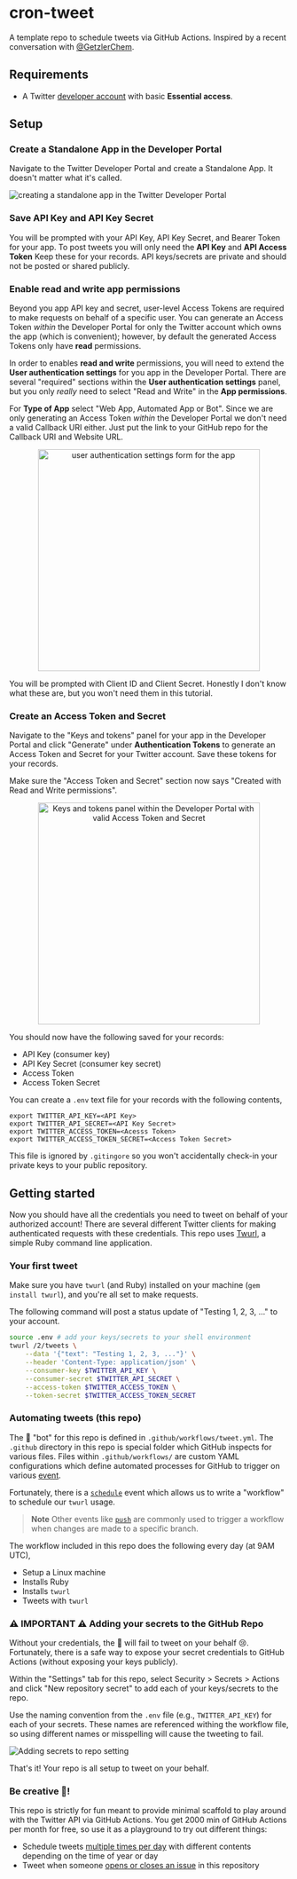 # cron-tweet

A template repo to schedule tweets via GitHub Actions. Inspired by a recent
conversation with [@GetzlerChem](https://twitter.com/GetzlerChem).

## Requirements

- A Twitter
  [developer account](https://developer.twitter.com/en/docs/twitter-api/getting-started/getting-access-to-the-twitter-api)
  with basic **Essential access**.

## Setup

### Create a Standalone App in the Developer Portal

Navigate to the Twitter Developer Portal and create a Standalone App. It doesn't
matter what it's called.

![creating a standalone app in the Twitter Developer Portal](https://user-images.githubusercontent.com/24403730/189489479-d0bc66b1-5c0c-4cc7-bef6-4bbc90fcfd5f.png)

### Save API Key and API Key Secret

You will be prompted with your API Key, API Key Secret, and Bearer Token for
your app. To post tweets you will only need the **API Key** and **API Access
Token** Keep these for your records. API keys/secrets are private and should not
be posted or shared publicly.

### Enable read and write app permissions

Beyond you app API key and secret, user-level Access Tokens are required to make
requests on behalf of a specific user. You can generate an Access Token _within_
the Developer Portal for only the Twitter account which owns the app (which is
convenient); however, by default the generated Access Tokens only have **read**
permissions.

In order to enables **read and write** permissions, you will need to extend the
**User authentication settings** for you app in the Developer Portal. There are
several "required" sections within the **User authentication settings** panel,
but you only _really_ need to select "Read and Write" in the **App
permissions**.

For **Type of App** select "Web App, Automated App or Bot". Since we are only
generating an Access Token _within_ the Developer Portal we don't need a valid
Callback URI either. Just put the link to your GitHub repo for the Callback URI
and Website URL.

<p align="center">
<img width="400" alt="user authentication settings form for the app" src="https://user-images.githubusercontent.com/24403730/189490431-bffd406b-5ce5-452b-bf3f-12b6a8d44872.png">
</p>

You will be prompted with Client ID and Client Secret. Honestly I don't know
what these are, but you won't need them in this tutorial.

### Create an Access Token and Secret

Navigate to the "Keys and tokens" panel for your app in the Developer Portal and
click "Generate" under **Authentication Tokens** to generate an Access Token and
Secret for your Twitter account. Save these tokens for your records.

Make sure the "Access Token and Secret" section now says "Created with Read and
Write permissions".

<p align="center">
<img width="400" alt="Keys and tokens panel within the Developer Portal with valid Access Token and Secret" src="https://user-images.githubusercontent.com/24403730/189490761-b8c99353-4cb6-4e6e-b2bf-429825c21c4b.png">
</p>

You should now have the following saved for your records:

- API Key (consumer key)
- API Key Secret (consumer key secret)
- Access Token
- Access Token Secret

You can create a `.env` text file for your records with the following contents,

```
export TWITTER_API_KEY=<API Key>
export TWITTER_API_SECRET=<API Key Secret>
export TWITTER_ACCESS_TOKEN=<Acesss Token>
export TWITTER_ACCESS_TOKEN_SECRET=<Access Token Secret>
```

This file is ignored by `.gitingore` so you won't accidentally check-in your
private keys to your public repository.

## Getting started

Now you should have all the credentials you need to tweet on behalf of your
authorized account! There are several different Twitter clients for making
authenticated requests with these credentials. This repo uses
[Twurl](https://github.com/twitter/twurl), a simple Ruby command line
application.

### Your first tweet

Make sure you have `twurl` (and Ruby) installed on your machine
(`gem install twurl`), and you're all set to make requests.

The following command will post a status update of "Testing 1, 2, 3, ..." to
your account.

```bash
source .env # add your keys/secrets to your shell environment
twurl /2/tweets \
	--data '{"text": "Testing 1, 2, 3, ..."}' \
	--header 'Content-Type: application/json' \
	--consumer-key $TWITTER_API_KEY \
	--consumer-secret $TWITTER_API_SECRET \
	--access-token $TWITTER_ACCESS_TOKEN \
	--token-secret $TWITTER_ACCESS_TOKEN_SECRET
```

### Automating tweets (this repo)

The 🤖 "bot" for this repo is defined in `.github/workflows/tweet.yml`. The
`.github` directory in this repo is special folder which GitHub inspects for
various files. Files within `.github/workflows/` are custom YAML configurations
which define automated processes for GitHub to trigger on various
[event](https://docs.github.com/en/actions/using-workflows/events-that-trigger-workflows).

Fortunately, there is a
[`schedule`](https://docs.github.com/en/actions/using-workflows/events-that-trigger-workflows#schedule)
event which allows us to write a "workflow" to schedule our `twurl` usage.

> **Note** Other events like
> [`push`](https://docs.github.com/en/actions/using-workflows/events-that-trigger-workflows#push)
> are commonly used to trigger a workflow when changes are made to a specific
> branch.

The workflow included in this repo does the following every day (at 9AM UTC),

- Setup a Linux machine
- Installs Ruby
- Installs `twurl`
- Tweets with `twurl`

### ⚠️ IMPORTANT ⚠️ Adding your secrets to the GitHub Repo

Without your credentials, the 🤖 will fail to tweet on your behalf 😢.
Fortunately, there is a safe way to expose your secret credentials to GitHub
Actions (without exposing your keys publicly).

Within the "Settings" tab for this repo, select Security > Secrets > Actions and
click "New repository secret" to add each of your keys/secrets to the repo.

Use the naming convention from the `.env` file (e.g., `TWITTER_API_KEY`) for
each of your secrets. These names are referenced withing the workflow file, so
using different names or misspelling will cause the tweeting to fail.

![Adding secrets to repo setting](https://user-images.githubusercontent.com/24403730/189492790-fd1f28f5-39dd-4819-a098-92455418ddc1.png)

That's it! Your repo is all setup to tweet on your behalf.

### Be creative 🎨!

This repo is strictly for fun meant to provide minimal scaffold to play around
with the Twitter API via GitHub Actions. You get 2000 min of GitHub Actions per
month for free, so use it as a playground to try out different things:

- Schedule tweets
  [multiple times per day](https://docs.github.com/en/actions/using-workflows/events-that-trigger-workflows#schedule)
  with different contents depending on the time of year or day
- Tweet when someone
  [opens or closes an issue](https://docs.github.com/en/actions/using-workflows/events-that-trigger-workflows#issues)
  in this repository
